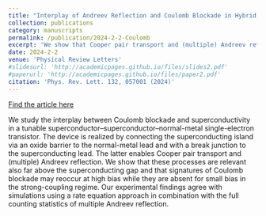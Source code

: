 ```yaml
---
title: "Interplay of Andreev Reflection and Coulomb Blockade in Hybrid Superconducting Single-Electron Transistors"
collection: publications
category: manuscripts
permalink: /publication/2024-2-2-Coulomb
excerpt: 'We show that Cooper pair transport and (multiple) Andreev reflections are relevant far above the superconducting gap in superconducting single-electron transitors.'
date: 2024-2-2
venue: 'Physical Review Letters'
#slidesurl: 'http://academicpages.github.io/files/slides2.pdf'
#paperurl: 'http://academicpages.github.io/files/paper2.pdf'
citation: 'Phys. Rev. Lett. 132, 057001 (2024)'
---
```


[Find the article here](https://journals.aps.org/prl/abstract/10.1103/PhysRevLett.132.057001)

We study the interplay between Coulomb blockade and superconductivity in a tunable superconductor–superconductor–normal-metal single-electron transistor. The device is realized by connecting the superconducting island via an oxide barrier to the normal-metal lead and with a break junction to the superconducting lead. The latter enables Cooper pair transport and (multiple) Andreev reflection. We show that these processes are relevant also far above the superconducting gap and that signatures of Coulomb blockade may reoccur at high bias while they are absent for small bias in the strong-coupling regime. Our experimental findings agree with simulations using a rate equation approach in combination with the full counting statistics of multiple Andreev reflection.
